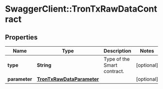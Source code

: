 # SwaggerClient::TronTxRawDataContract

## Properties
Name | Type | Description | Notes
------------ | ------------- | ------------- | -------------
**type** | **String** | Type of the Smart contract. | [optional] 
**parameter** | [**TronTxRawDataParameter**](TronTxRawDataParameter.md) |  | [optional] 

